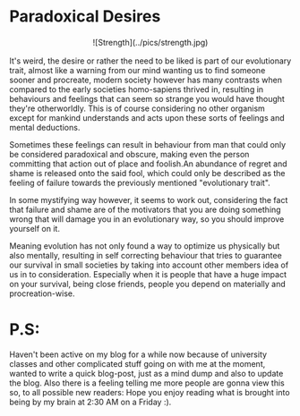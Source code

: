 <!---Generated by esbu--->
<!---the creation date is: 2022-12-17 02:43:12 --->
# Paradoxical Desires
<p align="center" style="line-height:1.5">
![Strength](../pics/strength.jpg) <!---height=400px--->
</p>

It's weird, the desire or rather the need to be liked is part of our evolutionary
trait, almost like a warning from our mind wanting us to find someone sooner and 
procreate, modern society however has many contrasts when compared to the early
societies homo-sapiens thrived in, resulting in behaviours and feelings that can
seem so strange you would have thought they're otherworldly. This is of course
considering no other organism except for mankind understands and acts upon these
sorts of feelings and mental deductions.

Sometimes these feelings can result in behaviour from man that could only be
considered paradoxical and obscure, making even the person committing that action
out of place and foolish.An abundance of regret and shame is released onto the 
said fool, which could only be described as the feeling of failure towards the
previously mentioned "evolutionary trait".

In some mystifying way however, it seems to work out, considering the fact that
failure and shame are of the motivators that you are doing something wrong that
will damage you in an evolutionary way, so you should improve yourself on it.

Meaning evolution has not only found a way to optimize us physically but also 
mentally, resulting in self correcting behaviour that tries to guarantee our
survival in small societies by taking into account other members idea of us 
in to consideration. Especially when it is people that have a huge impact on
your survival, being close friends, people you depend on materially and 
procreation-wise.

# P.S:
Haven't been active on my blog for a while now because of university classes
and other complicated stuff going on with me at the moment, wanted to
write a quick blog-post, just as a mind dump and also to update the blog.
Also there is a feeling telling me more people are gonna view this so,
to all possible new readers: 
Hope you enjoy reading what is brought into being by my brain at 2:30 AM on a Friday :).
